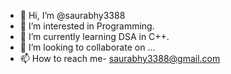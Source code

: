 - 👋 Hi, I’m @saurabhy3388
- 👀 I’m interested in Programming.
- 🌱 I’m currently learning DSA in C++.
- 💞️ I’m looking to collaborate on ...
- 📫 How to reach me- saurabhy3388@gmail.com

<!---
saurabhy3388/saurabhy3388 is a ✨ special ✨ repository because its `README.md` (this file) appears on your GitHub profile.
You can click the Preview link to take a look at your changes.
--->
